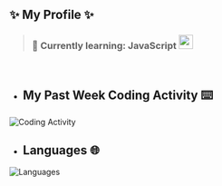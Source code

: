 ## ✨ My Profile ✨
> ### 🍹 Currently learning: JavaScript <img width="25" height="25" src="https://media0.giphy.com/media/ln7z2eWriiQAllfVcn/source.gif">
<br/>

- ## My Past Week Coding Activity ⌨️
![Coding Activity](https://wakatime.com/share/@bf24eecf-289e-4efc-b298-d16d1fc4c7ae/62ce88f1-e5dc-45ef-a9a8-82249f455592.svg)
- ## Languages 🌐
![Languages](https://wakatime.com/share/@bf24eecf-289e-4efc-b298-d16d1fc4c7ae/a44fb486-6f86-4e0a-8936-aaad80fa7bba.svg)
